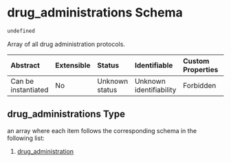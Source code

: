 # drug\_administrations Schema

```txt
undefined
```

Array of all drug administration protocols.

| Abstract            | Extensible | Status         | Identifiable            | Custom Properties | Additional Properties | Access Restrictions | Defined In                                                                                                           |
| :------------------ | :--------- | :------------- | :---------------------- | :---------------- | :-------------------- | :------------------ | :------------------------------------------------------------------------------------------------------------------- |
| Can be instantiated | No         | Unknown status | Unknown identifiability | Forbidden         | Allowed               | none                | [drug\_administration\_protocol.schema.json](../out/drug_administration_protocol.schema.json "open original schema") |

## drug\_administrations Type

an array where each item follows the corresponding schema in the following list:

1.  [drug\_administration](drug_administration_protocol-items-drug_administration.md "check type definition")
